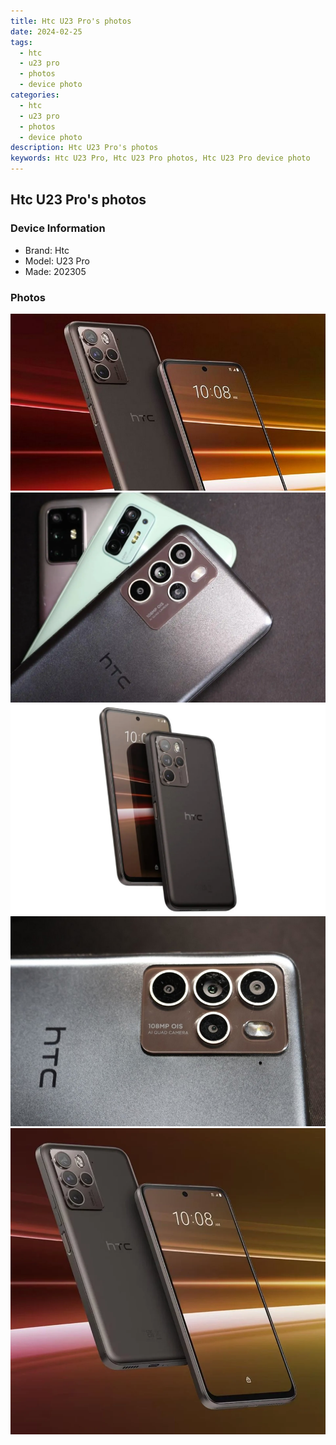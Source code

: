 ```yaml
---
title: Htc U23 Pro's photos
date: 2024-02-25
tags: 
  - htc
  - u23 pro
  - photos
  - device photo
categories: 
  - htc
  - u23 pro
  - photos
  - device photo
description: Htc U23 Pro's photos
keywords: Htc U23 Pro, Htc U23 Pro photos, Htc U23 Pro device photo
---
```


## Htc U23 Pro's photos

### Device Information

- Brand: Htc
- Model: U23 Pro
- Made: 202305

### Photos

![/images/best-assets/devices/htc/htc-u23-pro/1.jpg](/images/best-assets/devices/htc/htc-u23-pro/1.jpg)
![/images/best-assets/devices/htc/htc-u23-pro/2.jpg](/images/best-assets/devices/htc/htc-u23-pro/2.jpg)
![/images/best-assets/devices/htc/htc-u23-pro/3.jpg](/images/best-assets/devices/htc/htc-u23-pro/3.jpg)
![/images/best-assets/devices/htc/htc-u23-pro/4.jpg](/images/best-assets/devices/htc/htc-u23-pro/4.jpg)
![/images/best-assets/devices/htc/htc-u23-pro/5.jpg](/images/best-assets/devices/htc/htc-u23-pro/5.jpg)
